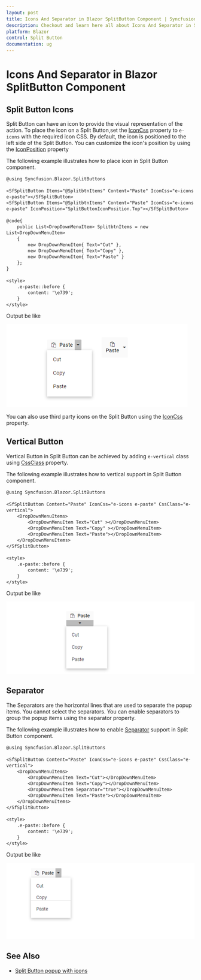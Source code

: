 ```yaml
---
layout: post
title: Icons And Separator in Blazor SplitButton Component | Syncfusion
description: Checkout and learn here all about Icons And Separator in Syncfusion Blazor SplitButton component and more.
platform: Blazor
control: Split Button
documentation: ug
---
```


# Icons And Separator in Blazor SplitButton Component

## Split Button Icons

Split Button can have an icon to provide the visual representation of the action. To place the icon on a Split Button,set the [IconCss](https://help.syncfusion.com/cr/blazor/Syncfusion.Blazor.SplitButtons.SfSplitButton.html#Syncfusion_Blazor_SplitButtons_SfSplitButton_IconCss) property to `e-icons` with the required icon CSS. By default, the icon is positioned to the left side of the Split Button. You can customize the icon's position by using the [IconPosition](https://help.syncfusion.com/cr/blazor/Syncfusion.Blazor.SplitButtons.SfSplitButton.html#Syncfusion_Blazor_SplitButtons_SfSplitButton_IconPosition) property

The following example illustrates how to place icon in Split Button component.

```cshtml
@using Syncfusion.Blazor.SplitButtons

<SfSplitButton Items="@SplitbtnItems" Content="Paste" IconCss="e-icons e-paste"></SfSplitButton>
<SfSplitButton Items="@SplitbtnItems" Content="Paste" IconCss="e-icons e-paste" IconPosition="SplitButtonIconPosition.Top"></SfSplitButton>

@code{
    public List<DropDownMenuItem> SplitbtnItems = new List<DropDownMenuItem>
    {
        new DropDownMenuItem{ Text="Cut" },
        new DropDownMenuItem{ Text="Copy" },
        new DropDownMenuItem{ Text="Paste" }
    };
}

<style>
    .e-paste::before {
        content: '\e739';
    }
</style>

```

Output be like

![Split Button Sample](./images/sb-icon.png)

You can also use third party icons on the Split Button using the [IconCss](https://help.syncfusion.com/cr/blazor/Syncfusion.Blazor.SplitButtons.SfSplitButton.html#Syncfusion_Blazor_SplitButtons_SfSplitButton_IconCss) property.

## Vertical Button

Vertical Button in Split Button can be achieved by adding `e-vertical` class using [CssClass](https://help.syncfusion.com/cr/blazor/Syncfusion.Blazor.SplitButtons.SfSplitButton.html#Syncfusion_Blazor_SplitButtons_SfSplitButton_CssClass) property.

The following example illustrates how to vertical support in Split Button component.

```cshtml
@using Syncfusion.Blazor.SplitButtons

<SfSplitButton Content="Paste" IconCss="e-icons e-paste" CssClass="e-vertical">
    <DropDownMenuItems>
        <DropDownMenuItem Text="Cut" ></DropDownMenuItem>
        <DropDownMenuItem Text="Copy" ></DropDownMenuItem>
        <DropDownMenuItem Text="Paste"></DropDownMenuItem>
    </DropDownMenuItems>
</SfSplitButton>

<style>
    .e-paste::before {
        content: '\e739';
    }
</style>

```

Output be like

![Split Button Sample](./images/sb-vertical.png)

## Separator

The Separators are the horizontal lines that are used to separate the popup items. You cannot select the separators. You can enable separators to group the popup items using the separator property.

The following example illustrates how to enable [Separator](https://help.syncfusion.com/cr/blazor/Syncfusion.Blazor.SplitButtons.DropDownMenuItem.html#Syncfusion_Blazor_SplitButtons_DropDownMenuItem_Separator) support in Split Button component.

```cshtml
@using Syncfusion.Blazor.SplitButtons

<SfSplitButton Content="Paste" IconCss="e-icons e-paste" CssClass="e-vertical">
    <DropDownMenuItems>
        <DropDownMenuItem Text="Cut"></DropDownMenuItem>
        <DropDownMenuItem Text="Copy"></DropDownMenuItem>
        <DropDownMenuItem Separator="true"></DropDownMenuItem>
        <DropDownMenuItem Text="Paste"></DropDownMenuItem>
    </DropDownMenuItems>
</SfSplitButton>

<style>
    .e-paste::before {
        content: '\e739';
    }
</style>

```

Output be like

![Split Button Sample](./images/sb-separator.png)

## See Also

* [Split Button popup with icons](./popup-items#icons)